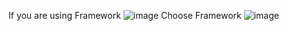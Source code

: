 If you are using Framework
![image](https://github.com/user-attachments/assets/96b02257-038b-43e1-9ef1-e00117db98a8)
Choose Framework
![image](https://github.com/user-attachments/assets/ba0fff60-8d58-4818-b968-d56aa6aa283c)

